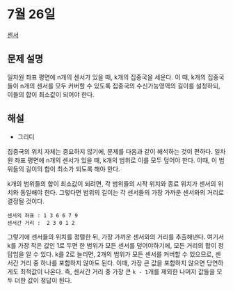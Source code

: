 # 7월 26일

[센서](https://www.acmicpc.net/problem/2212)

## 문제 설명
일차원 좌표 평면에 n개의 센서가 있을 때, k개의 집중국을 세운다. 이 때, k개의 집중국들이 n개의 센서를 모두 커버할 수 있도록 집중국의 수신가능영역의 길이를 설정하되, 이들의 합이 최소값이 되어야 한다.

## 해설
- 그리디

집중국의 위치 자체는 중요하지 않기에, 문제를 다음과 같이 해석하는 것이 편하다. 일차원 좌표 평면에 n개의 센서가 있을 때, k개의 범위로 이를 모두 덮어야 한다. 이때, 이 범위들의 길이의 합이 최소가 되도록 해야 한다.  

k개의 범위들의 합이 최소값이 되려면, 각 범위들의 시작 위치와 종료 위치가 센서의 위치와 동일해야 한다. 그렇다면 범위의 길이는 각 센서들의 가장 가까운 센서와의 거리로 결정될 것이다.  

```
센서의 좌표 : 1 3 6 6 7 9
센서간 거리 :  2 3 0 1 2
```
그렇기에 센서들의 위치를 정렬한 뒤, 가장 가까운 센서와의 거리를 추출해낸다. 여기서 k를 가장 작은 값인 1로 두면 한 범위가 모든 센서를 덮어야하기에, 모든 거리의 합이 정답임을 알 수 있다. k를 2로 늘리면, 2개의 범위가 모든 센서를 커버할 수 있으므로, 센서간 거리 중 하나를 포함하지 않아도 된다. 이때, 가장 큰 값을 포함하지 않으면 당연하게도 최적값이 나온다. 즉, 센서간 거리 중 가장 큰 `k - 1`개를 제외한 나머지 값들을 모두 더한 값이 정답이 된다.
